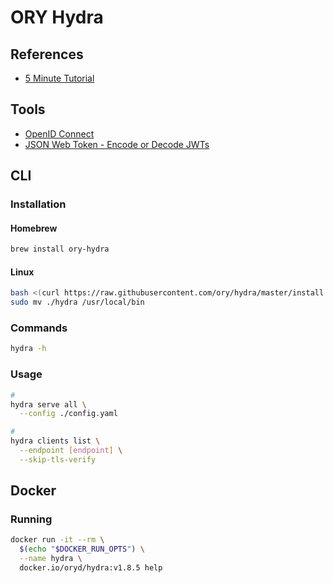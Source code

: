 # ORY Hydra

<!--
https://www.youtube.com/watch?v=996OiexHze0&feature=emb_title
https://medium.com/@eileen.code4fun/use-the-source-ory-hydra-bd5c460a2f37
https://github.com/ory/hydra
https://www.ory.sh/docs/next/hydra/5min-tutorial
-->

## References

- [5 Minute Tutorial](https://www.ory.sh/hydra/docs/5min-tutorial/)

## Tools

- [OpenID Connect <debugger/>](https://oidcdebugger.com/)
- [JSON Web Token - Encode or Decode JWTs](https://jsonwebtoken.io/)

## CLI

### Installation

#### Homebrew

```sh
brew install ory-hydra
```

#### Linux

```sh
bash <(curl https://raw.githubusercontent.com/ory/hydra/master/install.sh) -b ./ 1.4.8
sudo mv ./hydra /usr/local/bin
```

### Commands

```sh
hydra -h
```

### Usage

```sh
#
hydra serve all \
  --config ./config.yaml

#
hydra clients list \
  --endpoint [endpoint] \
  --skip-tls-verify
```

## Docker

### Running

```sh
docker run -it --rm \
  $(echo "$DOCKER_RUN_OPTS") \
  --name hydra \
  docker.io/oryd/hydra:v1.8.5 help
```
